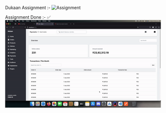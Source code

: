 Dukaan Assignment :-
![Assignment](./Screenshot%202024-01-15%20at%203.07.13 PM.png)

Assignment Done :- ✅ 
![My-Gif](./ScreenRecording2024-01-15at3.22.13PM-ezgif.com-video-to-gif-converter.gif)
